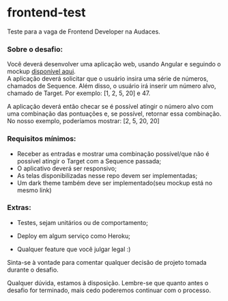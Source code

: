 # frontend-test

Teste para a vaga de Frontend Developer na Audaces.

### Sobre o desafio:
Você deverá desenvolver uma aplicação web, usando Angular e seguindo o mockup [disponível aqui](https://xd.adobe.com/view/75c72dcb-1caa-4d34-bd1a-e2753431ef89-2094/specs/).  
A aplicação deverá solicitar que o usuário insira uma série de números, chamados de Sequence.
Além disso, o usuário irá inserir um número alvo, chamado de Target.
Por exemplo: [1, 2, 5, 20] e 47.  

A aplicação deverá então checar se é possível atingir o número alvo com uma combinação das pontuações e, se possível, retornar essa combinação.  
No nosso exemplo, poderíamos mostrar: [2, 5, 20, 20]  

### Requisitos mínimos: 

* Receber as entradas e mostrar uma combinação possível/que não é possível atingir o Target com a Sequence passada;
* O aplicativo deverá ser responsivo;
* As telas disponibilizadas nesse repo devem ser implementadas;
* Um dark theme também deve ser implementado(seu mockup está no mesmo link)
 

### Extras: 

* Testes, sejam unitários ou de comportamento; 

* Deploy em algum serviço como Heroku; 

* Qualquer feature que você julgar legal :) 

 

Sinta-se à vontade para comentar qualquer decisão de projeto tomada durante o desafio. 

Qualquer dúvida, estamos à disposição. Lembre-se que quanto antes o desafio for terminado, mais cedo poderemos continuar com o processo.  
